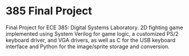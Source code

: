 # 385 Final Project

Final Project for ECE 385: Digital Systems Laboratory. 2D fighting game implemented using System Verilog for game logic, a customized PS/2 keyboard driver, and VGA drivers, as well as C for the USB keyboard interface and Python for the image/sprite storage and conversion.
